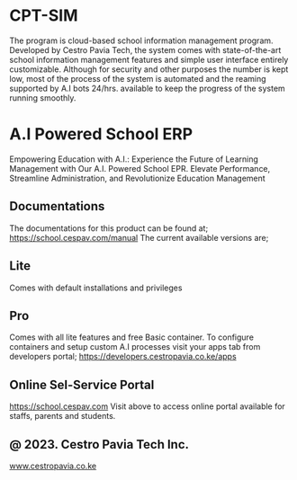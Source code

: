 # CPT-SIM
The program is cloud-based school information management program.
Developed by Cestro Pavia Tech, the system comes with state-of-the-art school information management features and simple user interface entirely customizable. Although for security and other purposes the number is kept low, most of the process of the system is automated and the reaming supported by A.I bots 24/hrs. available to keep the progress of the system running smoothly.
# A.I Powered School ERP
Empowering Education with A.I.: Experience the Future of Learning Management with Our A.I. Powered School EPR. Elevate Performance, Streamline Administration, and Revolutionize Education Management
## Documentations
The documentations for this product can be found at;
https://school.cespav.com/manual 
The current available versions are;
## Lite
Comes with default installations and privileges
## Pro
Comes with all lite features and free Basic container. 
To configure containers and setup custom A.I processes visit your apps tab from developers portal;
https://developers.cestropavia.co.ke/apps 
## Online Sel-Service Portal
https://school.cespav.com 
Visit above to access online portal available for staffs, parents and students.
## @ 2023. Cestro Pavia Tech Inc.
www.cestropavia.co.ke 
